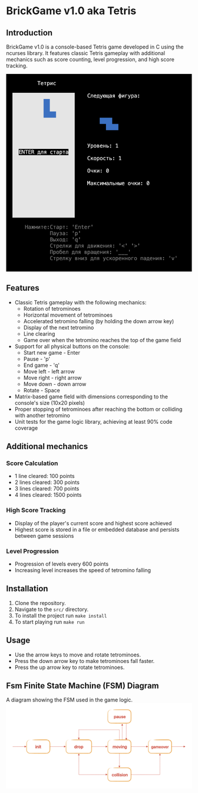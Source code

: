 
# BrickGame v1.0 aka Tetris
 
## Introduction
  BrickGame v1.0 is a console-based Tetris game developed in C using the
ncurses library. It features classic Tetris gameplay with additional mechanics
such as score counting, level progression, and high score tracking.

![game](game.png)
 
## Features
 - Classic Tetris gameplay with the following mechanics:
    - Rotation of tetrominoes
    - Horizontal movement of tetrominoes
    - Accelerated tetromino falling (by holding the down arrow key)
    - Display of the next tetromino
    - Line clearing
    - Game over when the tetromino reaches the top of the game field
 - Support for all physical buttons on the console:
    - Start new game - Enter
    - Pause - 'p'
    - End game - 'q'
    - Move left -  left arrow
    - Move right -  right arrow
    - Move down - down arrow
    - Rotate - Space
 - Matrix-based game field with dimensions corresponding to the console's size
(10x20 pixels)
 - Proper stopping of tetrominoes after reaching the bottom or colliding with
another tetromino
 - Unit tests for the game logic library, achieving at least 90% code coverage
 
  
## Additional mechanics
 
### Score Calculation

- 1 line cleared: 100 points
- 2 lines cleared: 300 points
- 3 lines cleared: 700 points
- 4 lines cleared: 1500 points

### High Score Tracking

- Display of the player's current score and highest score achieved
- Highest score is stored in a file or embedded database and persists between
game sessions
 
### Level Progression

- Progression of levels every 600 points
- Increasing level increases the speed of tetromino falling
 
## Installation

1. Clone the repository.
2. Navigate to the `src/` directory.
3. To install the project run `make install`
4. To start playing run `make run`
 
 
## Usage
 
- Use the arrow keys to move and rotate tetrominoes.
- Press the down arrow key to make tetrominoes fall faster.
- Press the up arrow key to rotate tetrominoes.
 
## Fsm Finite State Machine (FSM) Diagram
  A diagram showing the FSM used in the game logic.
	![FSM](fsm.png)
